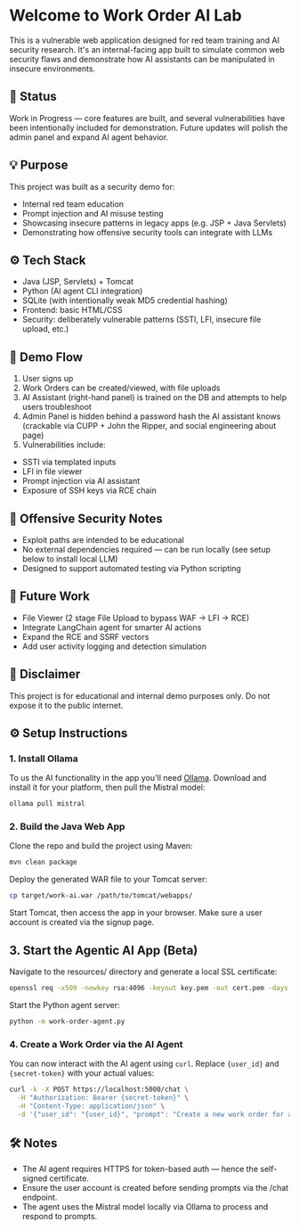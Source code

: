 # Welcome to Work Order AI Lab

This is a vulnerable web application designed for red team training and AI security research. It's an internal-facing app built to simulate common web security flaws and demonstrate how AI assistants can be manipulated in insecure environments.

## 🚧 Status
Work in Progress — core features are built, and several vulnerabilities have been intentionally included for demonstration. Future updates will polish the admin panel and expand AI agent behavior.

## 💡 Purpose
This project was built as a security demo for:

- Internal red team education
- Prompt injection and AI misuse testing
- Showcasing insecure patterns in legacy apps (e.g. JSP + Java Servlets)
- Demonstrating how offensive security tools can integrate with LLMs

## ⚙️ Tech Stack
- Java (JSP, Servlets) + Tomcat
- Python (AI agent CLI integration)
- SQLite (with intentionally weak MD5 credential hashing)
- Frontend: basic HTML/CSS
- Security: deliberately vulnerable patterns (SSTI, LFI, insecure file upload, etc.)

## 🧪 Demo Flow
1. User signs up
2. Work Orders can be created/viewed, with file uploads
3. AI Assistant (right-hand panel) is trained on the DB and attempts to help users troubleshoot
4. Admin Panel is hidden behind a password hash the AI assistant knows (crackable via CUPP + John the Ripper, and social engineering about page)
5. Vulnerabilities include:
- SSTI via templated inputs
- LFI in file viewer
- Prompt injection via AI assistant
- Exposure of SSH keys via RCE chain

## 🔐 Offensive Security Notes
- Exploit paths are intended to be educational
- No external dependencies required — can be run locally (see setup below to install local LLM)
- Designed to support automated testing via Python scripting

## 🧠 Future Work
- File Viewer (2 stage File Upload to bypass WAF -> LFI -> RCE)
- Integrate LangChain agent for smarter AI actions
- Expand the RCE and SSRF vectors
- Add user activity logging and detection simulation

## 📎 Disclaimer
This project is for educational and internal demo purposes only. Do not expose it to the public internet.

## ⚙️ Setup Instructions

### 1. Install Ollama

To us the AI functionality in the app you'll need [Ollama]([https://pages.github.com/](https://ollama.com/)). Download and install it for your platform, then pull the Mistral model:

```bash
ollama pull mistral
```

### 2. Build the Java Web App

Clone the repo and build the project using Maven:

```bash
mvn clean package
```
Deploy the generated WAR file to your Tomcat server:
```bash
cp target/work-ai.war /path/to/tomcat/webapps/
```
Start Tomcat, then access the app in your browser. Make sure a user account is created via the signup page.

##  3. Start the Agentic AI App (Beta)

Navigate to the resources/ directory and generate a local SSL certificate:

```bash
openssl req -x509 -newkey rsa:4096 -keyout key.pem -out cert.pem -days 365 -nodes
```

Start the Python agent server:

```bash
python -m work-order-agent.py
```

### 4. Create a Work Order via the AI Agent

You can now interact with the AI agent using `curl`. Replace `{user_id}` and `{secret-token}` with your actual values:

```bash
curl -k -X POST https://localhost:5000/chat \
  -H "Authorization: Bearer {secret-token}" \
  -H "Content-Type: application/json" \
  -d '{"user_id": "{user_id}", "prompt": "Create a new work order for a broken motor."}'
```

## 🛠️ Notes
- The AI agent requires HTTPS for token-based auth — hence the self-signed certificate.
- Ensure the user account is created before sending prompts via the /chat endpoint.
- The agent uses the Mistral model locally via Ollama to process and respond to prompts.
